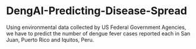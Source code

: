 # DengAI-Predicting-Disease-Spread
Using environmental data collected by US Federal Government Agencies, we have to predict the number of dengue fever cases reported each in San Juan, Puerto Rico and Iquitos, Peru.
